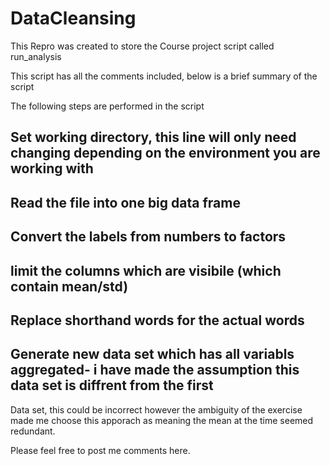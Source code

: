 DataCleansing
=============

This Repro was created to store the Course project script called run_analysis

This script has all the comments included, below is a brief summary of the script

The following steps are performed in the script
## Set working directory, this line will only need changing depending on the environment you are working with
## Read the file into one big data frame
## Convert the labels from numbers to factors
## limit the columns which are visibile (which contain mean/std)
## Replace shorthand words for the actual words
## Generate new data set which has all variabls aggregated- i have made the assumption this data set is diffrent from the first
   Data set, this could be incorrect however the ambiguity of the exercise made me choose this apporach as meaning the mean at 
   the time seemed redundant.
   
   
   
Please feel free to post me comments here. 
